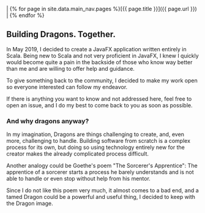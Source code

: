 \| {% for page in site.data.main_nav.pages %}[{{ page.title }}]({{ page.url }}) \| {% endfor %}

## Building Dragons. Together.

In May 2019, I decided to create a JavaFX application written entirely
in Scala. Being new to Scala and not very proficient in JavaFX, I knew
I quickly would become quite a pain in the backside of those who know way
better than me and are willing to offer help and guidance. 

To give something back to the community, I decided to make my work open so
everyone interested can follow my endeavor.

If there is anything you want to know and not addressed here, feel free to
open an issue, and I do my best to come back to you as soon as possible.

### And why dragons anyway?

In my imagination, Dragons are things challenging to create, and, even more,
challenging to handle. Building software from scratch is a complex process for
its own, but doing so using technology entirely new for the creator makes the
already complicated process difficult.

Another analogy could be Goethe's poem "The Sorcerer's Apprentice": The
apprentice of a sorcerer starts a process he barely understands and is not able
to handle or even stop without help from his mentor.

Since I do not like this poem very much, it almost comes to a bad end, and a
tamed Dragon could be a powerful and useful thing, I decided to keep with the
Dragon image.